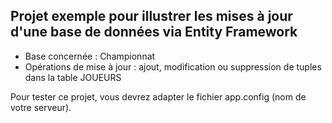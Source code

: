 ## Projet exemple pour illustrer les mises à jour d'une base de données via Entity Framework

* Base concernée : Championnat
* Opérations de mise à jour : ajout, modification ou suppression de tuples dans la table JOUEURS

Pour tester ce projet, vous devrez adapter le fichier app.config (nom de votre serveur).